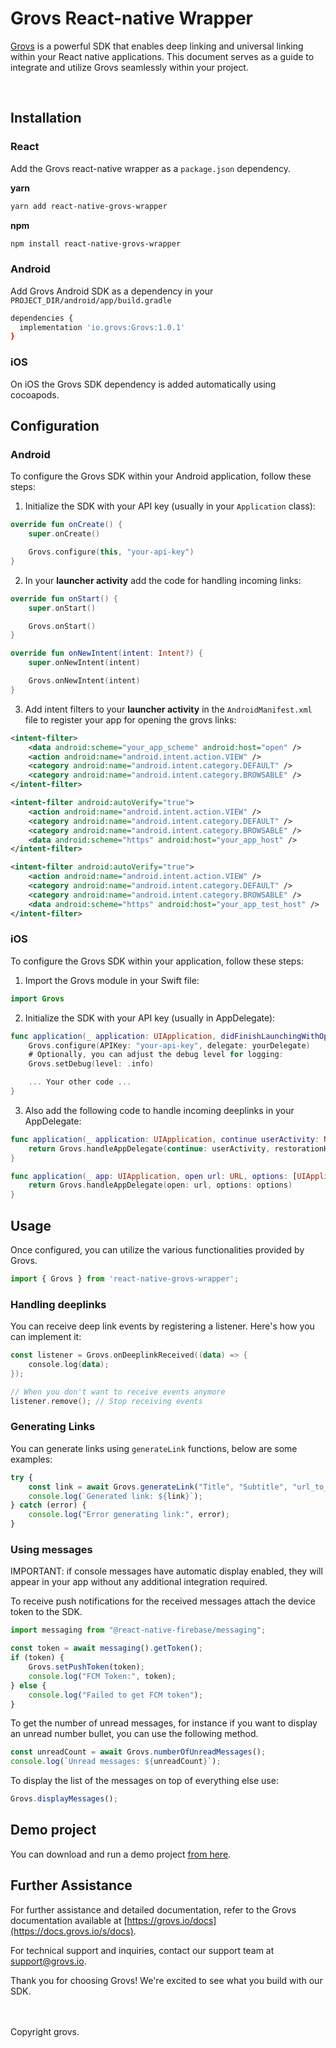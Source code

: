 # Grovs React-native Wrapper

[Grovs](https://grovs.io) is a powerful SDK that enables deep linking and universal linking within your React native applications. This document serves as a guide to integrate and utilize Grovs seamlessly within your project.

<br />

## Installation

### React

Add the Grovs react-native wrapper as a `package.json` dependency.

**yarn**
```sh
yarn add react-native-grovs-wrapper
```

**npm**
```sh
npm install react-native-grovs-wrapper
```

### Android

Add Grovs Android SDK as a dependency in your `PROJECT_DIR/android/app/build.gradle`

```sh
dependencies {
  implementation 'io.grovs:Grovs:1.0.1'
}
```

### iOS

On iOS the Grovs SDK dependency is added automatically using cocoapods.

## Configuration

### Android

To configure the Grovs SDK within your Android application, follow these steps:

1. Initialize the SDK with your API key (usually in your `Application` class):

```kotlin
override fun onCreate() {
    super.onCreate()

    Grovs.configure(this, "your-api-key")
}
```

2. In your **launcher activity** add the code for handling incoming links:

```kotlin
override fun onStart() {
    super.onStart()

    Grovs.onStart()
}

override fun onNewIntent(intent: Intent?) {
    super.onNewIntent(intent)

    Grovs.onNewIntent(intent)
}
```

3. Add intent filters to your **launcher activity** in the `AndroidManifest.xml` file to register your app for opening the grovs links:

```xml
<intent-filter>
    <data android:scheme="your_app_scheme" android:host="open" />
    <action android:name="android.intent.action.VIEW" />
    <category android:name="android.intent.category.DEFAULT" />
    <category android:name="android.intent.category.BROWSABLE" />
</intent-filter>

<intent-filter android:autoVerify="true">
    <action android:name="android.intent.action.VIEW" />
    <category android:name="android.intent.category.DEFAULT" />
    <category android:name="android.intent.category.BROWSABLE" />
    <data android:scheme="https" android:host="your_app_host" />
</intent-filter>

<intent-filter android:autoVerify="true">
    <action android:name="android.intent.action.VIEW" />
    <category android:name="android.intent.category.DEFAULT" />
    <category android:name="android.intent.category.BROWSABLE" />
    <data android:scheme="https" android:host="your_app_test_host" />
</intent-filter>
```

### iOS

To configure the Grovs SDK within your application, follow these steps:

1. Import the Grovs module in your Swift file:

```swift
import Grovs
```

2. Initialize the SDK with your API key (usually in AppDelegate):

```swift
func application(_ application: UIApplication, didFinishLaunchingWithOptions launchOptions: [UIApplication.LaunchOptionsKey: Any]?) {
    Grovs.configure(APIKey: "your-api-key", delegate: yourDelegate)
    # Optionally, you can adjust the debug level for logging:
    Grovs.setDebug(level: .info)

    ... Your other code ...
}
```

3. Also add the following code to handle incoming deeplinks in your AppDelegate:

```swift
func application(_ application: UIApplication, continue userActivity: NSUserActivity, restorationHandler: @escaping ([UIUserActivityRestoring]?) -> Void) -> Bool {
    return Grovs.handleAppDelegate(continue: userActivity, restorationHandler: restorationHandler)
}

func application(_ app: UIApplication, open url: URL, options: [UIApplication.OpenURLOptionsKey : Any] = [:]) -> Bool {
    return Grovs.handleAppDelegate(open: url, options: options)
}
```

## Usage

Once configured, you can utilize the various functionalities provided by Grovs.

```js
import { Grovs } from 'react-native-grovs-wrapper';
```

### Handling deeplinks

You can receive deep link events by registering a listener. Here's how you can implement it:

```kotlin
const listener = Grovs.onDeeplinkReceived((data) => {
    console.log(data);
});

// When you don't want to receive events anymore
listener.remove(); // Stop receiving events
```

### Generating Links

You can generate links using `generateLink` functions, below are some examples:

```js
try {
    const link = await Grovs.generateLink("Title", "Subtitle", "url_to_some_image", { param1: "value", param2: "value" }, ["tag1", "tag2"]);
    console.log(`Generated link: ${link}`);
} catch (error) {
    console.log("Error generating link:", error);
}
```

### Using messages

IMPORTANT: if console messages have automatic display enabled, they will appear in your app without any additional integration required.

To receive push notifications for the received messages attach the device token to the SDK.

```js
import messaging from "@react-native-firebase/messaging";

const token = await messaging().getToken();
if (token) {
    Grovs.setPushToken(token);
    console.log("FCM Token:", token);
} else {
    console.log("Failed to get FCM token");
}
```

To get the number of unread messages, for instance if you want to display an unread number bullet, you can use the following method.

```js
const unreadCount = await Grovs.numberOfUnreadMessages();
console.log(`Unread messages: ${unreadCount}`);
```

To display the list of the messages on top of everything else use:

```js
Grovs.displayMessages();
```

## Demo project

You can download and run a demo project [from here](https://github.com/grovs-io/grovs-react-native-example-app).

## Further Assistance

For further assistance and detailed documentation, refer to the Grovs documentation available at [https://grovs.io/docs](https://docs.grovs.io/s/docs).

For technical support and inquiries, contact our support team at [support@grovs.io](mailto:support@grovs.io).

Thank you for choosing Grovs! We're excited to see what you build with our SDK.

<br />
<br />
Copyright grovs.

